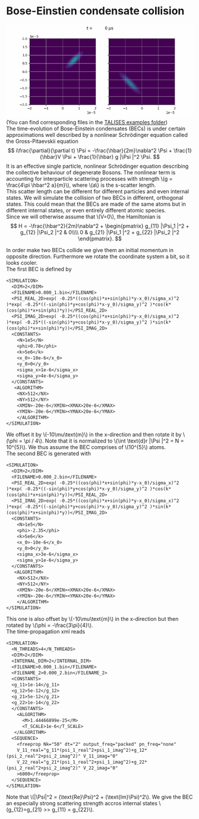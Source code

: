 # Bose-Einstien condensate collision
![BEC scattering simulation](https://raw.githubusercontent.com/savowe/talises-doc/master/figs/BEC_collision.gif)
(You can find corresponding files in the [TALISES examples folder](https://github.com/savowe/talises/tree/master/examples/BEC_scattering))  
The time-evolution of Bose-Einstein condensates (BECs) is under certain approximations well described by a nonlinear Schrödinger equation
called the Gross-Pitaevskii equation
$$
i\frac{\partial}{\partial t} \Psi = -\frac{\hbar}{2m}\nabla^2 \Psi + \frac{1}{\hbar}V \Psi +  \frac{1}{\hbar} g |\Psi |^2 \Psi.   
$$
It is an effective single particle, nonlinear Schrödinger equation describing the collective behaviour of degenerate Bosons.
The nonlinear term is accounting for interparticle scattering processes with strength \\(g = \frac{4\pi \hbar^2 a}{m}\\),
where \\(a\\) is the s-scatter length.  
This scatter length can be different for different particles and even internal states.
We will simulate the collision of two BECs in different, orthogonal states.
This could mean that the BECs are made of the same atoms but in different internal states, or even entirely different atomic species.  
Since we will otherwise assume that \\(V=0\\), the Hamiltonian is
$$
H = -\frac{\hbar^2}{2m}\nabla^2 + 
\begin{pmatrix}
g_{11} |\Psi_1 |^2 + g_{12} |\Psi_2 |^2 & 0\\\\
0 & g_{21} |\Psi_1 |^2 + g_{22} |\Psi_2 |^2
\end{pmatrix}.
$$

In order make two BECs collide we give them an initial momentum in opposite direction.
Furthermore we rotate the coordinate system a bit, so it looks cooler.  
The first BEC is defined by
```
<SIMULATION>
  <DIM>2</DIM> 
  <FILENAME>0.000_1.bin</FILENAME>
  <PSI_REAL_2D>exp( -0.25*((cos(phi)*x+sin(phi)*y-x_0)/sigma_x)^2 )*exp( -0.25*((-sin(phi)*y+cos(phi)*x-y_0)/sigma_y)^2 )*cos(k*(cos(phi)*x+sin(phi)*y))</PSI_REAL_2D>
  <PSI_IMAG_2D>exp( -0.25*((cos(phi)*x+sin(phi)*y-x_0)/sigma_x)^2 )*exp( -0.25*((-sin(phi)*y+cos(phi)*x-y_0)/sigma_y)^2 )*sin(k*(cos(phi)*x+sin(phi)*y))</PSI_IMAG_2D>
  <CONSTANTS>
    <N>1e5</N>
    <phi>0.78</phi>
    <k>5e6</k>
    <x_0>-10e-6</x_0>
    <y_0>0</y_0>
    <sigma_x>1e-6</sigma_x>
    <sigma_y>4e-6</sigma_y>
  </CONSTANTS>
   <ALGORITHM>
    <NX>512</NX>
    <NY>512</NY>
    <XMIN>-20e-6</XMIN><XMAX>20e-6</XMAX>
    <YMIN>-20e-6</YMIN><YMAX>20e-6</YMAX>
    </ALGORITHM>
</SIMULATION>
```
We offset it by \\(-10\mu\text{m}\\) in the x-direction and then rotate it by \\(\phi = \pi / 4\\).
Note that it is normalized to \\(\int \text{d}r |\Psi |^2 = N = 10^{5}\\).
We thus assume the BEC comprises of \\(10^{5}\\) atoms.  
The second BEC is generated with
```
<SIMULATION>
  <DIM>2</DIM> 
  <FILENAME>0.000_2.bin</FILENAME>
  <PSI_REAL_2D>exp( -0.25*((cos(phi)*x+sin(phi)*y-x_0)/sigma_x)^2 )*exp( -0.25*((-sin(phi)*y+cos(phi)*x-y_0)/sigma_y)^2 )*cos(k*(cos(phi)*x+sin(phi)*y))</PSI_REAL_2D>
  <PSI_IMAG_2D>exp( -0.25*((cos(phi)*x+sin(phi)*y-x_0)/sigma_x)^2 )*exp( -0.25*((-sin(phi)*y+cos(phi)*x-y_0)/sigma_y)^2 )*sin(k*(cos(phi)*x+sin(phi)*y))</PSI_IMAG_2D>
  <CONSTANTS>
    <N>1e5</N>
    <phi>-2.35</phi>
    <k>5e6</k>
    <x_0>-10e-6</x_0>
    <y_0>0</y_0>
    <sigma_x>3e-6</sigma_x>
    <sigma_y>1e-6</sigma_y>
  </CONSTANTS>
   <ALGORITHM>
    <NX>512</NX>
    <NY>512</NY>
    <XMIN>-20e-6</XMIN><XMAX>20e-6</XMAX>
    <YMIN>-20e-6</YMIN><YMAX>20e-6</YMAX>
    </ALGORITHM>
</SIMULATION>
```
This one is also offset by \\(-10\mu\text{m}\\) in the x-direction but then rotated by \\(\phi = -\frac{3\pi}{4}\\).  
The time-propagation xml reads
```
<SIMULATION>
  <N_THREADS>4</N_THREADS>
  <DIM>2</DIM>
  <INTERNAL_DIM>2</INTERNAL_DIM>
  <FILENAME>0.000_1.bin</FILENAME>
  <FILENAME_2>0.000_2.bin</FILENAME_2>
  <CONSTANTS>
  <g_11>1e-14</g_11>
  <g_12>5e-12</g_12>
  <g_21>5e-12</g_21>
  <g_22>1e-14</g_22>
  </CONSTANTS>
    <ALGORITHM>
      <M>1.44466899e-25</M>
      <T_SCALE>1e-6</T_SCALE>
   </ALGORITHM>
  <SEQUENCE>
    <freeprop Nk="50" dt="2" output_freq="packed" pn_freq="none"
    V_11_real="g_11*(psi_1_real^2+psi_1_imag^2)+g_12*(psi_2_real^2+psi_2_imag^2)" V_11_imag="0" 
    V_22_real="g_21*(psi_1_real^2+psi_1_imag^2)+g_22*(psi_2_real^2+psi_2_imag^2)" V_22_imag="0"
    >6000</freeprop> 
  </SEQUENCE>
</SIMULATION>
```
Note that \\(|\Psi|^2 = (\text{Re}\Psi)^2 + (\text{Im}\Psi)^2\\). 
We give the BEC an especially strong scattering strength accros internal states \\(g_{12}=g_{21} >> g_{11} = g_{22}\\).
